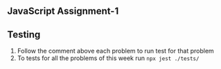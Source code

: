## JavaScript Assignment-1

## Testing
1. Follow the comment above each problem to run test for that problem
3. To tests for all the problems of this week run ```npx jest ./tests/```


